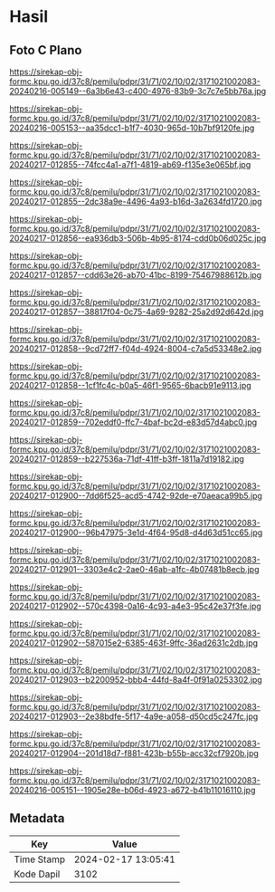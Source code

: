 # Hasil

## Foto C Plano

https://sirekap-obj-formc.kpu.go.id/37c8/pemilu/pdpr/31/71/02/10/02/3171021002083-20240216-005149--6a3b6e43-c400-4976-83b9-3c7c7e5bb76a.jpg

https://sirekap-obj-formc.kpu.go.id/37c8/pemilu/pdpr/31/71/02/10/02/3171021002083-20240216-005153--aa35dcc1-b1f7-4030-965d-10b7bf9120fe.jpg

https://sirekap-obj-formc.kpu.go.id/37c8/pemilu/pdpr/31/71/02/10/02/3171021002083-20240217-012855--74fcc4a1-a7f1-4819-ab69-f135e3e065bf.jpg

https://sirekap-obj-formc.kpu.go.id/37c8/pemilu/pdpr/31/71/02/10/02/3171021002083-20240217-012855--2dc38a9e-4496-4a93-b16d-3a2634fd1720.jpg

https://sirekap-obj-formc.kpu.go.id/37c8/pemilu/pdpr/31/71/02/10/02/3171021002083-20240217-012856--ea936db3-506b-4b95-8174-cdd0b06d025c.jpg

https://sirekap-obj-formc.kpu.go.id/37c8/pemilu/pdpr/31/71/02/10/02/3171021002083-20240217-012857--cdd63e26-ab70-41bc-8199-75467988612b.jpg

https://sirekap-obj-formc.kpu.go.id/37c8/pemilu/pdpr/31/71/02/10/02/3171021002083-20240217-012857--38817f04-0c75-4a69-9282-25a2d92d642d.jpg

https://sirekap-obj-formc.kpu.go.id/37c8/pemilu/pdpr/31/71/02/10/02/3171021002083-20240217-012858--9cd72ff7-f04d-4924-8004-c7a5d53348e2.jpg

https://sirekap-obj-formc.kpu.go.id/37c8/pemilu/pdpr/31/71/02/10/02/3171021002083-20240217-012858--1cf1fc4c-b0a5-46f1-9565-6bacb91e9113.jpg

https://sirekap-obj-formc.kpu.go.id/37c8/pemilu/pdpr/31/71/02/10/02/3171021002083-20240217-012859--702eddf0-ffc7-4baf-bc2d-e83d57d4abc0.jpg

https://sirekap-obj-formc.kpu.go.id/37c8/pemilu/pdpr/31/71/02/10/02/3171021002083-20240217-012859--b227536a-71df-41ff-b3ff-1811a7d19182.jpg

https://sirekap-obj-formc.kpu.go.id/37c8/pemilu/pdpr/31/71/02/10/02/3171021002083-20240217-012900--7dd6f525-acd5-4742-92de-e70aeaca99b5.jpg

https://sirekap-obj-formc.kpu.go.id/37c8/pemilu/pdpr/31/71/02/10/02/3171021002083-20240217-012900--96b47975-3e1d-4f64-95d8-d4d63d51cc65.jpg

https://sirekap-obj-formc.kpu.go.id/37c8/pemilu/pdpr/31/71/02/10/02/3171021002083-20240217-012901--3303e4c2-2ae0-46ab-a1fc-4b07481b8ecb.jpg

https://sirekap-obj-formc.kpu.go.id/37c8/pemilu/pdpr/31/71/02/10/02/3171021002083-20240217-012902--570c4398-0a16-4c93-a4e3-95c42e37f3fe.jpg

https://sirekap-obj-formc.kpu.go.id/37c8/pemilu/pdpr/31/71/02/10/02/3171021002083-20240217-012902--587015e2-6385-463f-9ffc-36ad2631c2db.jpg

https://sirekap-obj-formc.kpu.go.id/37c8/pemilu/pdpr/31/71/02/10/02/3171021002083-20240217-012903--b2200952-bbb4-44fd-8a4f-0f91a0253302.jpg

https://sirekap-obj-formc.kpu.go.id/37c8/pemilu/pdpr/31/71/02/10/02/3171021002083-20240217-012903--2e38bdfe-5f17-4a9e-a058-d50cd5c247fc.jpg

https://sirekap-obj-formc.kpu.go.id/37c8/pemilu/pdpr/31/71/02/10/02/3171021002083-20240217-012904--201d18d7-f881-423b-b55b-acc32cf7920b.jpg

https://sirekap-obj-formc.kpu.go.id/37c8/pemilu/pdpr/31/71/02/10/02/3171021002083-20240216-005151--1905e28e-b06d-4923-a672-b41b11016110.jpg


## Metadata

| Key        | Value               |
| ---------- | ------------------- |
| Time Stamp | 2024-02-17 13:05:41 |
| Kode Dapil | 3102                |



